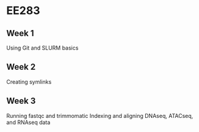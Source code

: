 # EE283

## Week 1
Using Git and SLURM basics

## Week 2
Creating symlinks 

## Week 3
Running fastqc and trimmomatic 
Indexing and aligning DNAseq, ATACseq, and RNAseq data
